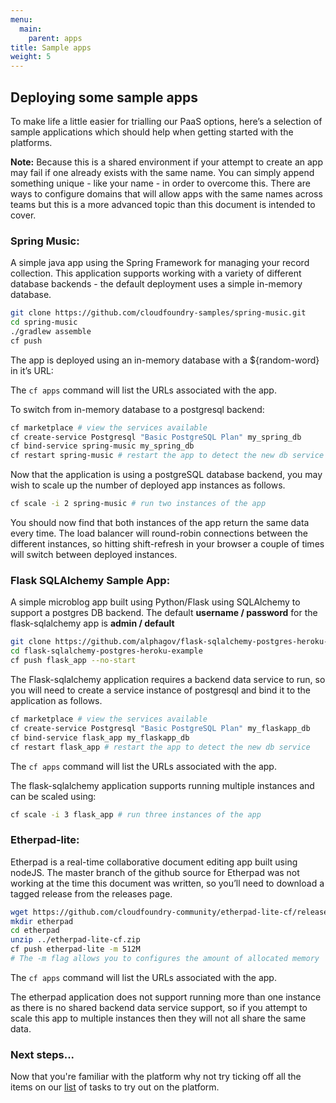 ```yaml
---
menu:
  main:
    parent: apps
title: Sample apps
weight: 5
---
```


## Deploying some sample apps

To make life a little easier for trialling our PaaS options, here’s a selection of sample applications which should help when getting started with the platforms.

**Note:** Because this is a shared environment if your attempt to create an app may fail if one already exists with the same name. You can simply append something unique - like your name - in order to overcome this. There are ways to configure domains that will allow apps with the same names across teams but this is a more advanced topic than this document is intended to cover.

### Spring Music:

A simple java app using the Spring Framework for managing your record collection. This application supports working with a variety of different database backends - the default deployment uses a simple in-memory database.

``` bash
git clone https://github.com/cloudfoundry-samples/spring-music.git
cd spring-music
./gradlew assemble
cf push
```

The app is deployed using an in-memory database with a ${random-word} in it’s URL:

The ```cf apps``` command will list the URLs associated with the app.
	
To switch from in-memory database to a postgresql backend:

``` bash
cf marketplace # view the services available
cf create-service Postgresql "Basic PostgreSQL Plan" my_spring_db
cf bind-service spring-music my_spring_db
cf restart spring-music # restart the app to detect the new db service
```

Now that the application is using a postgreSQL database backend, you may wish to scale up the number of deployed app instances as follows.

``` bash
cf scale -i 2 spring-music # run two instances of the app
```

You should now find that both instances of the app return the same data every time. The load balancer will round-robin connections between the different instances, so hitting shift-refresh in your browser a couple of times will switch between deployed instances.


 ### Flask SQLAlchemy Sample App:

 
 A simple microblog app built using Python/Flask using SQLAlchemy to support a postgres DB backend. The default **username / password** for the flask-sqlalchemy app is **admin / default**

 ``` bash
 git clone https://github.com/alphagov/flask-sqlalchemy-postgres-heroku-example.git
cd flask-sqlalchemy-postgres-heroku-example
cf push flask_app --no-start
```

The Flask-sqlalchemy application requires a backend data service to run, so you will need to create a service instance of postgresql and bind it to the application as follows.

``` bash
cf marketplace # view the services available
cf create-service Postgresql "Basic PostgreSQL Plan" my_flaskapp_db
cf bind-service flask_app my_flaskapp_db
cf restart flask_app # restart the app to detect the new db service
```

The ```cf apps``` command will list the URLs associated with the app.
    
The flask-sqlalchemy application supports running multiple instances and can be scaled using:

``` bash
cf scale -i 3 flask_app # run three instances of the app
```

### Etherpad-lite:

Etherpad is a real-time collaborative document editing app built using nodeJS. The master branch of the github source for Etherpad was not working at the time this document was written, so you’ll need to download a tagged release from the releases page.

``` bash
wget https://github.com/cloudfoundry-community/etherpad-lite-cf/releases/download/1.5.7-cf/etherpad-lite-cf.zip
mkdir etherpad
cd etherpad
unzip ../etherpad-lite-cf.zip
cf push etherpad-lite -m 512M 
# The -m flag allows you to configures the amount of allocated memory
```

The ```cf apps``` command will list the URLs associated with the app.

The etherpad application does not support running more than one instance as there is no shared backend data service support, so if you attempt to scale this app to multiple instances then they will not all share the same data.

### Next steps...

Now that you're familiar with the platform why not try ticking off all the items on our <a href="list.html">list</a> of tasks to try out on the platform.